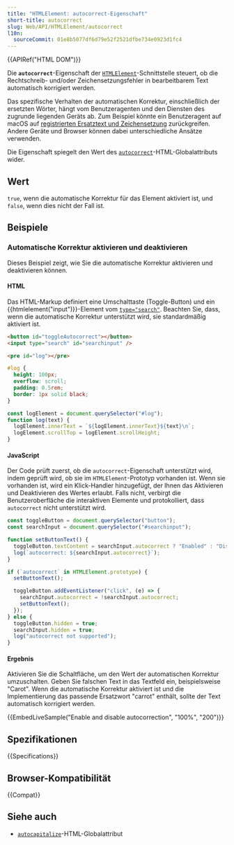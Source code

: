 ```yaml
---
title: "HTMLElement: autocorrect-Eigenschaft"
short-title: autocorrect
slug: Web/API/HTMLElement/autocorrect
l10n:
  sourceCommit: 01e8b5077df6d79e52f2521dfbe734e0923d1fc4
---
```


{{APIRef("HTML DOM")}}

Die **`autocorrect`**-Eigenschaft der [`HTMLElement`](/de/docs/Web/API/HTMLElement)-Schnittstelle steuert, ob die Rechtschreib- und/oder Zeichensetzungsfehler in bearbeitbarem Text automatisch korrigiert werden.

Das spezifische Verhalten der automatischen Korrektur, einschließlich der ersetzten Wörter, hängt vom Benutzeragenten und den Diensten des zugrunde liegenden Geräts ab.
Zum Beispiel könnte ein Benutzeragent auf macOS auf [registrierten Ersatztext und Zeichensetzung](https://support.apple.com/en-vn/guide/mac-help/mh35735/mac) zurückgreifen.
Andere Geräte und Browser können dabei unterschiedliche Ansätze verwenden.

Die Eigenschaft spiegelt den Wert des [`autocorrect`](/de/docs/Web/HTML/Global_attributes/autocorrect)-HTML-Globalattributs wider.

## Wert

`true`, wenn die automatische Korrektur für das Element aktiviert ist, und `false`, wenn dies nicht der Fall ist.

## Beispiele

### Automatische Korrektur aktivieren und deaktivieren

Dieses Beispiel zeigt, wie Sie die automatische Korrektur aktivieren und deaktivieren können.

#### HTML

Das HTML-Markup definiert eine Umschalttaste (Toggle-Button) und ein {{htmlelement("input")}}-Element vom [`type="search"`](/de/docs/Web/HTML/Element/input/search).
Beachten Sie, dass, wenn die automatische Korrektur unterstützt wird, sie standardmäßig aktiviert ist.

```html
<button id="toggleAutocorrect"></button>
<input type="search" id="searchinput" />
```

```html hidden
<pre id="log"></pre>
```

```css hidden
#log {
  height: 100px;
  overflow: scroll;
  padding: 0.5rem;
  border: 1px solid black;
}
```

```js hidden
const logElement = document.querySelector("#log");
function log(text) {
  logElement.innerText = `${logElement.innerText}${text}\n`;
  logElement.scrollTop = logElement.scrollHeight;
}
```

#### JavaScript

Der Code prüft zuerst, ob die `autocorrect`-Eigenschaft unterstützt wird, indem geprüft wird, ob sie im `HTMLElement`-Prototyp vorhanden ist.
Wenn sie vorhanden ist, wird ein Klick-Handler hinzugefügt, der Ihnen das Aktivieren und Deaktivieren des Wertes erlaubt.
Falls nicht, verbirgt die Benutzeroberfläche die interaktiven Elemente und protokolliert, dass `autocorrect` nicht unterstützt wird.

```js
const toggleButton = document.querySelector("button");
const searchInput = document.querySelector("#searchinput");

function setButtonText() {
  toggleButton.textContent = searchInput.autocorrect ? "Enabled" : "Disabled";
  log(`autocorrect: ${searchInput.autocorrect}`);
}

if (`autocorrect` in HTMLElement.prototype) {
  setButtonText();

  toggleButton.addEventListener("click", (e) => {
    searchInput.autocorrect = !searchInput.autocorrect;
    setButtonText();
  });
} else {
  toggleButton.hidden = true;
  searchInput.hidden = true;
  log("autocorrect not supported");
}
```

#### Ergebnis

<!-- cSpell:ignore Carot -->

Aktivieren Sie die Schaltfläche, um den Wert der automatischen Korrektur umzuschalten.
Geben Sie falschen Text in das Textfeld ein, beispielsweise "Carot".
Wenn die automatische Korrektur aktiviert ist und die Implementierung das passende Ersatzwort "carrot" enthält, sollte der Text automatisch korrigiert werden.

{{EmbedLiveSample("Enable and disable autocorrection", "100%", "200")}}

## Spezifikationen

{{Specifications}}

## Browser-Kompatibilität

{{Compat}}

## Siehe auch

- [`autocapitalize`](/de/docs/Web/HTML/Global_attributes/autocapitalize)-HTML-Globalattribut
